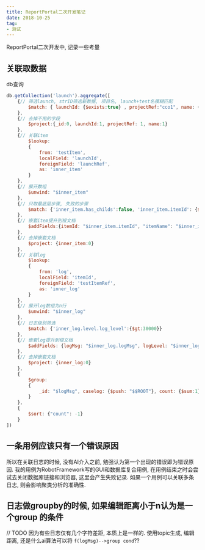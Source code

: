 ```yaml
---
title: ReportPortal二次开发笔记
date: 2018-10-25
tag: 
- 测试
---
```

ReportPortal二次开发中, 记录一些考量
<!--more-->
## 关联取数据
db查询
```js
db.getCollection('launch').aggregate([
    {// 筛选launch, strID筛选新数据, 项目名, launch+test名模糊匹配 
        $match: { launchId: {$exists:true} , projectRef:"cco1", name: {$regex: /PO/}}
    },
    {// 去掉不用的字段 
        $project:{_id:0, launchId:1, projectRef: 1, name:1}
    },
    {// 关联item
        $lookup:
        {
            from: 'testItem',
            localField: 'launchId',
            foreignField: 'launchRef',
            as: 'inner_item'
        }
    }, 
    {// 展开数组
        $unwind: "$inner_item"
    },
    {// 只取最底层步骤, 失败的步骤
        $match: {'inner_item.has_childs':false, 'inner_item.itemId': {$exists:true}, 'inner_item.status': 'FAILED'}
    },
    {// 嵌套item提升到根文档
        $addFields:{itemId: "$inner_item.itemId", "itemName": "$inner_item.name", "itemStatus": "$inner_item.status", "itemDesc": "$inner_item.itemDescription"}
    },
    {// 去掉嵌套文档
		$project: {inner_item:0}
    },
    {// 关联log
        $lookup:
        {
            from: 'log',
            localField: 'itemId',
            foreignField: 'testItemRef',
            as: 'inner_log'
        }
    },
    {// 展开log数组为n行
        $unwind: "$inner_log"
    },
    {// 日志级别筛选
        $match: {'inner_log.level.log_level':{$gt:30000}}
    },
    {// 嵌套log提升到根文档
        $addFields: {logMsg: "$inner_log.logMsg", logLevel: "$inner_log.level.log_level"}
    },
    {// 去掉嵌套文档
        $project: {inner_log:0}
    },
    {
        $group: 
        {
            _id: "$logMsg", caselog: {$push: "$$ROOT"}, count: {$sum:1}
        }
    },
    {
        $sort: {"count": -1}
    }
])

```

## 一条用例应该只有一个错误原因
所以在关联日志的时候, 没有AI介入之前, 勉强认为第一个出现的错误即为错误原因.
我的用例为RobotFramework写的GUI和数据库复合用例, 在用例结束之时会尝试去关闭数据库链接和浏览器, 这里会产生失败记录. 如果一个用例可以关联多条日志, 则会影响聚类分析的准确性.

## 日志做groupby的时候, 如果编辑距离小于n认为是一个group 的条件
// TODO
因为有些日志仅有几个字符差距, 本质上是一样的. 
使用topic生成, 编辑距离, 还是什么ai算法可以将 `f(logMsg)-->group cond`??
